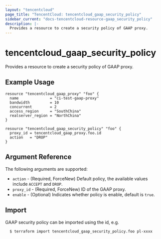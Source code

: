 ```yaml
---
layout: "tencentcloud"
page_title: "TencentCloud: tencentcloud_gaap_security_policy"
sidebar_current: "docs-tencentcloud-resource-gaap_security_policy"
description: |-
  Provides a resource to create a security policy of GAAP proxy.
---
```


# tencentcloud_gaap_security_policy

Provides a resource to create a security policy of GAAP proxy.

## Example Usage

```hcl
resource "tencentcloud_gaap_proxy" "foo" {
  name              = "ci-test-gaap-proxy"
  bandwidth         = 10
  concurrent        = 2
  access_region     = "SouthChina"
  realserver_region = "NorthChina"
}

resource "tencentcloud_gaap_security_policy" "foo" {
  proxy_id = tencentcloud_gaap_proxy.foo.id
  action   = "DROP"
}
```

## Argument Reference

The following arguments are supported:

* `action` - (Required, ForceNew) Default policy, the available values include `ACCEPT` and `DROP`.
* `proxy_id` - (Required, ForceNew) ID of the GAAP proxy.
* `enable` - (Optional) Indicates whether policy is enable, default is `true`.


## Import

GAAP security policy can be imported using the id, e.g.

```
  $ terraform import tencentcloud_gaap_security_policy.foo pl-xxxx
```

